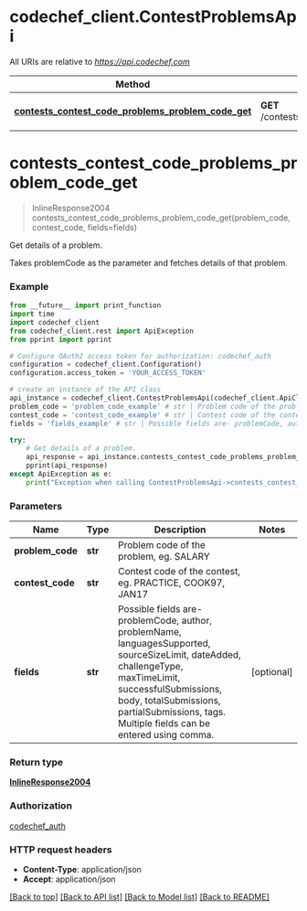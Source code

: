 # codechef_client.ContestProblemsApi

All URIs are relative to *https://api.codechef.com*

Method | HTTP request | Description
------------- | ------------- | -------------
[**contests_contest_code_problems_problem_code_get**](ContestProblemsApi.md#contests_contest_code_problems_problem_code_get) | **GET** /contests/{contestCode}/problems/{problemCode} | Get details of a problem.


# **contests_contest_code_problems_problem_code_get**
> InlineResponse2004 contests_contest_code_problems_problem_code_get(problem_code, contest_code, fields=fields)

Get details of a problem.

Takes problemCode as the parameter and fetches details of that problem.

### Example
```python
from __future__ import print_function
import time
import codechef_client
from codechef_client.rest import ApiException
from pprint import pprint

# Configure OAuth2 access token for authorization: codechef_auth
configuration = codechef_client.Configuration()
configuration.access_token = 'YOUR_ACCESS_TOKEN'

# create an instance of the API class
api_instance = codechef_client.ContestProblemsApi(codechef_client.ApiClient(configuration))
problem_code = 'problem_code_example' # str | Problem code of the problem, eg. SALARY
contest_code = 'contest_code_example' # str | Contest code of the contest, eg. PRACTICE, COOK97, JAN17
fields = 'fields_example' # str | Possible fields are- problemCode, author, problemName, languagesSupported, sourceSizeLimit,  dateAdded, challengeType, maxTimeLimit, successfulSubmissions, body, totalSubmissions, partialSubmissions, tags.  Multiple fields can be entered using comma. (optional)

try:
    # Get details of a problem.
    api_response = api_instance.contests_contest_code_problems_problem_code_get(problem_code, contest_code, fields=fields)
    pprint(api_response)
except ApiException as e:
    print("Exception when calling ContestProblemsApi->contests_contest_code_problems_problem_code_get: %s\n" % e)
```

### Parameters

Name | Type | Description  | Notes
------------- | ------------- | ------------- | -------------
 **problem_code** | **str**| Problem code of the problem, eg. SALARY | 
 **contest_code** | **str**| Contest code of the contest, eg. PRACTICE, COOK97, JAN17 | 
 **fields** | **str**| Possible fields are- problemCode, author, problemName, languagesSupported, sourceSizeLimit,  dateAdded, challengeType, maxTimeLimit, successfulSubmissions, body, totalSubmissions, partialSubmissions, tags.  Multiple fields can be entered using comma. | [optional] 

### Return type

[**InlineResponse2004**](InlineResponse2004.md)

### Authorization

[codechef_auth](../README.md#codechef_auth)

### HTTP request headers

 - **Content-Type**: application/json
 - **Accept**: application/json

[[Back to top]](#) [[Back to API list]](../README.md#documentation-for-api-endpoints) [[Back to Model list]](../README.md#documentation-for-models) [[Back to README]](../README.md)

